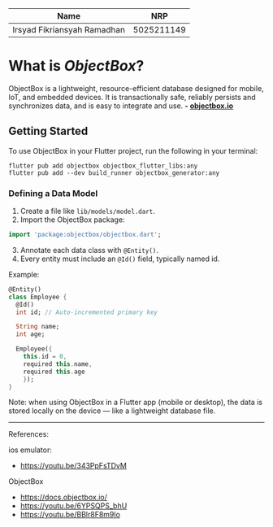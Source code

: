 | **Name** | **NRP** |
| ---- | --- |
| Irsyad Fikriansyah Ramadhan | 5025211149 |

# What is *ObjectBox*? 

ObjectBox is a lightweight, resource-efficient database designed for mobile, IoT, and embedded devices. It is transactionally safe, reliably persists and synchronizes data, and is easy to integrate and use. **- <a href="https://objectbox.io/">objectbox.io</a>**

## Getting Started

To use ObjectBox in your Flutter project, run the following in your terminal:

```shell
flutter pub add objectbox objectbox_flutter_libs:any
flutter pub add --dev build_runner objectbox_generator:any
```

### Defining a Data Model

1. Create a file like `lib/models/model.dart`.
2. Import the ObjectBox package:

```dart
import 'package:objectbox/objectbox.dart';
```

3. Annotate each data class with `@Entity()`.
4. Every entity must include an `@Id()` field, typically named id.

Example:

```dart
@Entity()
class Employee {
  @Id()
  int id; // Auto-incremented primary key

  String name;
  int age;

  Employee({
    this.id = 0, 
    required this.name, 
    required this.age
    });
}
```

Note: when using ObjectBox in a Flutter app (mobile or desktop), the data is stored locally on the device — like a lightweight database file.

<hr>

References:

ios emulator:
- https://youtu.be/343PpFsTDvM

ObjectBox
- https://docs.objectbox.io/
- https://youtu.be/6YPSQPS_bhU
- https://youtu.be/BBlr8F8m9lo